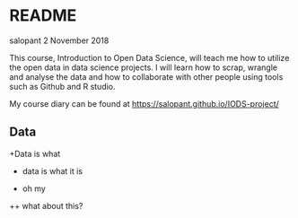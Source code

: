 README
================
salopant
2 November 2018

This course, Introduction to Open Data Science, will teach me how to
utilize the open data in data science projects. I will learn how to
scrap, wrangle and analyse the data and how to collaborate with other
people using tools such as Github and R studio.

My course diary can be found at
<https://salopant.github.io/IODS-project/>

## Data

+Data is what
+ data is what it is
- oh my

++ what about this?

